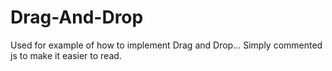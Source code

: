 # Drag-And-Drop
Used for example of how to implement Drag and Drop...
Simply commented js to make it easier to read.
